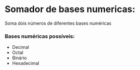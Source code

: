 # Somador de bases numericas:

Soma dois números de diferentes bases numéricas
### Bases numéricas possíveis:
 * Decimal
 * Octal
 * Binário
 * Hexadecimal

